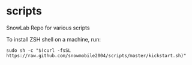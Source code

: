 # scripts

SnowLab Repo for various scripts

To install ZSH shell on a machine, run:

```
sudo sh -c "$(curl -fsSL https://raw.github.com/snowmobile2004/scripts/master/kickstart.sh)"
```
